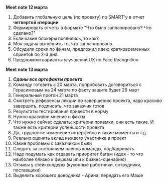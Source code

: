 

**Meet note 12 марта**
1. Добавить глобальную цель (по проекту) по SMART'у в отчет **четвертой итерации**
2. Формировать отчеты в формате "Что было запланировано? Что сделано?"
3. Если какие блокеры появились, то как?
4. Моя задача выполнить то, что запланировано.
5. Обсудили сроки по фичам, предложил идею кратковременных спринтов по 2-3 дня.
6. Предложили варианты улучшений UX по Face Recognition

**Meet note 13 марта** 
1. ***Сданы все артефакты проекта***
2. Команду готовить к 20 марта, попробовать договориться с Герасимовым на 24 марта
по факту защите будет 26 март
3.  Генеральный прогон 21 марта 
4.  Смотреть референсы лекции по завершению проекта, надо красиво завершить, подписать, что заказчик готов
5. Результаты тестирования привести в норму
6. Нужно красивое мнение и факты 
7. Что нужно сейчас сделать: критерии приемки, они есть такие. И также есть критерии успеншости проекта
8. Да, трудности: изменение интерфейса и такие моменты и т.д.
9. Реально оценить вклад каждого участника в проект
10. Какие проблемы с заказчиком были 
11. Следить за состоянием членов команды, подбадривать
12. Надо подумать как отдавать приоритет багам (идея - то что наиболее близко к фишкам или к бизнес-сценарию)
13. Отзывы у стейкхолдеры (кухонные работники, сотрудники, поставщики)
14. Выделить хорошего доводчика - Арина, передать его Маше